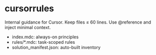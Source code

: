 # cursorrules
Internal guidance for Cursor. Keep files ≤ 60 lines. Use @reference and inject minimal context.
- index.mdc: always-on principles
- rules/*.mdc: task-scoped rules
- solution_manifest.json: auto-built inventory

